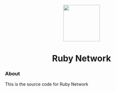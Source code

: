 <p align="center">
<img width="120px" src="![Ruby Network](./ruby.png`)">
</p>

<h1 align="center">Ruby Network</h1>

### About

This is the source code for Ruby Network
